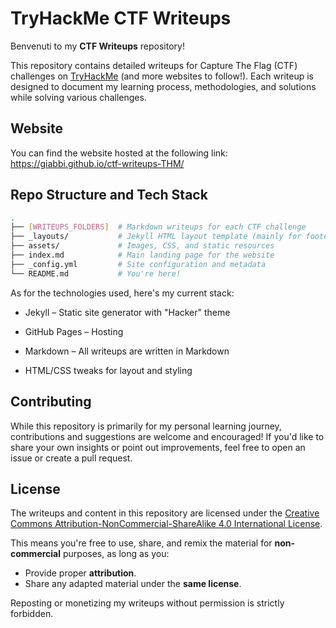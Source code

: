 # TryHackMe CTF Writeups

Benvenuti to my **CTF Writeups** repository! 

This repository contains detailed writeups for Capture The Flag (CTF) challenges on [TryHackMe](https://tryhackme.com) (and more websites to follow!). Each writeup is designed to document my learning process, methodologies, and solutions while solving various challenges.


## Website
You can find the website hosted at the following link: https://giabbi.github.io/ctf-writeups-THM/


## Repo Structure and Tech Stack
```bash
.
├── [WRITEUPS_FOLDERS]  # Markdown writeups for each CTF challenge
├── _layouts/           # Jekyll HTML layout template (mainly for footer/header and CSS override)
├── assets/             # Images, CSS, and static resources
├── index.md            # Main landing page for the website
├── _config.yml         # Site configuration and metadata
└── README.md           # You're here!
```

As for the technologies used, here's my current stack:
- Jekyll – Static site generator with "Hacker" theme

- GitHub Pages – Hosting

- Markdown – All writeups are written in Markdown

- HTML/CSS tweaks for layout and styling


## Contributing
While this repository is primarily for my personal learning journey, contributions and suggestions are welcome and encouraged! If you'd like to share your own insights or point out improvements, feel free to open an issue or create a pull request.



## License
The writeups and content in this repository are licensed under the [Creative Commons Attribution-NonCommercial-ShareAlike 4.0 International License](https://creativecommons.org/licenses/by-nc-sa/4.0/).

This means you're free to use, share, and remix the material for **non-commercial** purposes, as long as you:
- Provide proper **attribution**.
- Share any adapted material under the **same license**.

Reposting or monetizing my writeups without permission is strictly forbidden.
